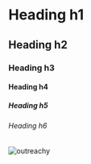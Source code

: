 # Heading h1
## Heading h2
### Heading h3
#### Heading h4
##### Heading h5
###### Heading h6

![outreachy](https://user-images.githubusercontent.com/12498051/197327480-101be6a2-9f92-4e5a-bf02-cde902228f1f.png)
